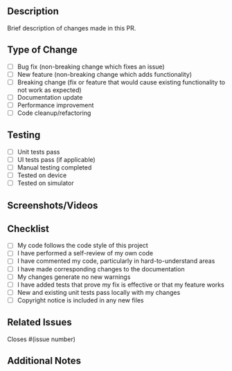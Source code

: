<!--
  Pull Request Template
  Live Target
  
  Copyright © 2025 BCEAssociates, Inc. All rights reserved.
-->

## Description
Brief description of changes made in this PR.

## Type of Change
- [ ] Bug fix (non-breaking change which fixes an issue)
- [ ] New feature (non-breaking change which adds functionality)
- [ ] Breaking change (fix or feature that would cause existing functionality to not work as expected)
- [ ] Documentation update
- [ ] Performance improvement
- [ ] Code cleanup/refactoring

## Testing
- [ ] Unit tests pass
- [ ] UI tests pass (if applicable)
- [ ] Manual testing completed
- [ ] Tested on device
- [ ] Tested on simulator

## Screenshots/Videos
<!-- Add screenshots or videos demonstrating the changes if applicable -->

## Checklist
- [ ] My code follows the code style of this project
- [ ] I have performed a self-review of my own code
- [ ] I have commented my code, particularly in hard-to-understand areas
- [ ] I have made corresponding changes to the documentation
- [ ] My changes generate no new warnings
- [ ] I have added tests that prove my fix is effective or that my feature works
- [ ] New and existing unit tests pass locally with my changes
- [ ] Copyright notice is included in any new files

## Related Issues
<!-- Link to any related issues -->
Closes #(issue number)

## Additional Notes
<!-- Any additional information, concerns, or considerations -->